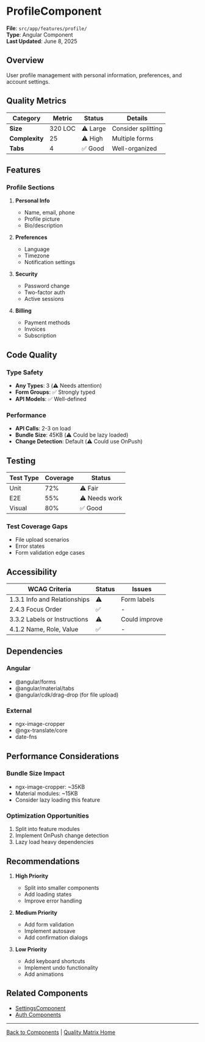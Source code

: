 # ProfileComponent

**File**: `src/app/features/profile/`  
**Type**: Angular Component  
**Last Updated**: June 8, 2025

## Overview

User profile management with personal information, preferences, and account settings.

## Quality Metrics

| Category       | Metric  | Status   | Details            |
| -------------- | ------- | -------- | ------------------ |
| **Size**       | 320 LOC | ⚠️ Large | Consider splitting |
| **Complexity** | 25      | ⚠️ High  | Multiple forms     |
| **Tabs**       | 4       | ✅ Good  | Well-organized     |

## Features

### Profile Sections

1. **Personal Info**
   - Name, email, phone
   - Profile picture
   - Bio/description

2. **Preferences**
   - Language
   - Timezone
   - Notification settings

3. **Security**
   - Password change
   - Two-factor auth
   - Active sessions

4. **Billing**
   - Payment methods
   - Invoices
   - Subscription

## Code Quality

### Type Safety

- **Any Types**: 3 (⚠️ Needs attention)
- **Form Groups**: ✅ Strongly typed
- **API Models**: ✅ Well-defined

### Performance

- **API Calls**: 2-3 on load
- **Bundle Size**: 45KB (⚠️ Could be lazy loaded)
- **Change Detection**: Default (⚠️ Could use OnPush)

## Testing

| Test Type | Coverage | Status        |
| --------- | -------- | ------------- |
| Unit      | 72%      | ⚠️ Fair       |
| E2E       | 55%      | ⚠️ Needs work |
| Visual    | 80%      | ✅ Good       |

### Test Coverage Gaps

- File upload scenarios
- Error states
- Form validation edge cases

## Accessibility

| WCAG Criteria                | Status | Issues        |
| ---------------------------- | ------ | ------------- |
| 1.3.1 Info and Relationships | ⚠️     | Form labels   |
| 2.4.3 Focus Order            | ✅     | -             |
| 3.3.2 Labels or Instructions | ⚠️     | Could improve |
| 4.1.2 Name, Role, Value      | ✅     | -             |

## Dependencies

### Angular

- @angular/forms
- @angular/material/tabs
- @angular/cdk/drag-drop (for file upload)

### External

- ngx-image-cropper
- @ngx-translate/core
- date-fns

## Performance Considerations

### Bundle Size Impact

- ngx-image-cropper: ~35KB
- Material modules: ~15KB
- Consider lazy loading this feature

### Optimization Opportunities

1. Split into feature modules
2. Implement OnPush change detection
3. Lazy load heavy dependencies

## Recommendations

1. **High Priority**
   - Split into smaller components
   - Add loading states
   - Improve error handling

2. **Medium Priority**
   - Add form validation
   - Implement autosave
   - Add confirmation dialogs

3. **Low Priority**
   - Add keyboard shortcuts
   - Implement undo functionality
   - Add animations

## Related Components

- [SettingsComponent](./settings.md)
- [Auth Components](./auth-login.md)

---

[Back to Components](./README.md) | [Quality Matrix Home](../README.md)
